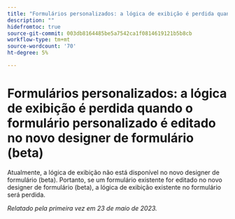 ```yaml
---
title: "Formulários personalizados: a lógica de exibição é perdida quando o formulário personalizado é editado no novo designer de formulário (beta)"
description: ""
hidefromtoc: true
source-git-commit: 003db8164485be5a7542ca1f0814619121b5b8cb
workflow-type: tm+mt
source-wordcount: '70'
ht-degree: 5%

---
```



# Formulários personalizados: a lógica de exibição é perdida quando o formulário personalizado é editado no novo designer de formulário (beta)

Atualmente, a lógica de exibição não está disponível no novo designer de formulário (beta). Portanto, se um formulário existente for editado no novo designer de formulário (beta), a lógica de exibição existente no formulário será perdida.

_Relatado pela primeira vez em 23 de maio de 2023._

